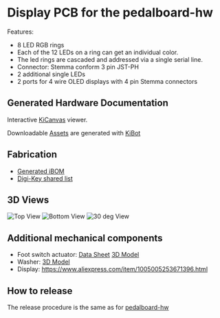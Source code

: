 # Display PCB for the pedalboard-hw

Features:

- 8 LED RGB rings
- Each of the 12 LEDs on a ring can get an individual color.
- The led rings are cascaded and addressed via a single serial line.
- Connector: Stemma conform 3 pin JST-PH
- 2 additional single LEDs
- 2 ports for 4 wire OLED displays with 4 pin Stemma connectors

## Generated Hardware Documentation

Interactive [KiCanvas](https://kicanvas.org/?github=https%3A%2F%2Fgithub.com%2Fpedalboard%2Fpedalboard-display%2Ftree%2Fmain) viewer.

Downloadable [Assets](https://pedalboard.github.io/pedalboard-display-site/latest) are generated with [KiBot](https://github.com/INTI-CMNB/KiBot)

## Fabrication

- [Generated iBOM](https://pedalboard.github.io/pedalboard-display-site/latest/Assembly/pedalboard-display-ibom.html)
- [Digi-Key shared list](https://www.digikey.ch/de/mylists/list/I3LZUQ0FSV)

## 3D Views

![Top View](https://pedalboard.github.io/pedalboard-display-site/latest/3D/pedalboard-display-3D_blender_top.png)
![Bottom View](https://pedalboard.github.io/pedalboard-display-site/latest/3D/pedalboard-display-3D_blender_bottom.png)
![30 deg View](https://pedalboard.github.io/pedalboard-display-site/latest/3D/pedalboard-display-3D_blender_30deg.png)

## Additional mechanical components

- Foot switch actuator: [Data Sheet](https://www.cliffuk.co.uk/products/switches/FC7125.pdf) [3D Model](https://github.com/pedalboard/pedalboard-case/blob/main/generated/actuator.stl)
- Washer: [3D Model](https://github.com/pedalboard/pedalboard-case/blob/main/generated/led-ring-washer.stl)
- Display: <https://www.aliexpress.com/item/1005005253671396.html>

## How to release

The release procedure is the same as for [pedalboard-hw](https://github.com/pedalboard/pedalboard-hw/blob/main/doc/release-procedure.md)
